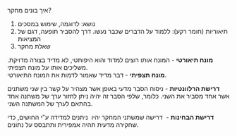 

איך בונים מחקר?
1. נושא: לדוגמה, שימוש במסכים
2. תיאוריות (חומר רקע): ללמוד על הדברים שכבר נעשו. דרך להסביר תופעה, דגם של המציאות
3. שאלת מחקר



**מונח תיאורטי** - המונח אותו רוצים למדוד והוא היפותטי, לא מדיד בצורה מדויקת. משליכים אותו על מונח תצפיתי.  
**מונח תצפיתי** - דבר מדיד שאמור לדמות את המונח התיאורטי.

**דרישת הרלוונטיות** - ניסוח הסבר מדעי באופן אשר מצהיר על קשר בין שני משתנים אשר אחד מסביר את השני. כלומר, שלפי הסבר זה יהיה ניתן לחזור ערך של משתנה אחד בהתאם לערך של המשתנה השני.  
  
**דרישת הבחינות** -  דרישה שמשתני המחקר יהיו  ניתנים למדידה ע"י החושים, כדי שחקירה מדעית תהיה אמפירית ותתבסס על נתונים.